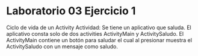 # Laboratorio 03 Ejercicio 1
  Ciclo de vida de un Activity
  Actividad: Se tiene un aplicativo que saluda. El aplicativo consta solo de dos activities ActivityMain y ActivitySaludo. El ActivityMain contiene un botón para saludar el cual al presionar muestra el ActivitySaludo con un mensaje como saludo.
  
  
